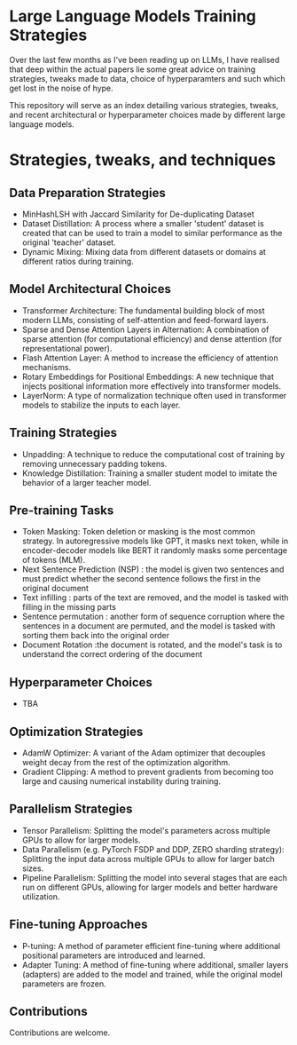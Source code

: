 # Large Language Models Training Strategies

Over the last few months as I've been reading up on LLMs, I have realised that deep within the actual papers lie some great advice on training strategies, tweaks made to data, choice of hyperparamters and such which get lost in the noise of hype. 

This repository will serve as an index detailing various strategies, tweaks, and recent architectural or hyperparameter choices made by different large language models. 

# Strategies, tweaks, and techniques

## Data Preparation Strategies

- MinHashLSH with Jaccard Similarity for De-duplicating Dataset
- Dataset Distillation: A process where a smaller 'student' dataset is created that can be used to train a model to similar performance as the original 'teacher' dataset.
- Dynamic Mixing: Mixing data from different datasets or domains at different ratios during training.

## Model Architectural Choices

- Transformer Architecture: The fundamental building block of most modern LLMs, consisting of self-attention and feed-forward layers.
- Sparse and Dense Attention Layers in Alternation: A combination of sparse attention (for computational efficiency) and dense attention (for representational power).
- Flash Attention Layer: A method to increase the efficiency of attention mechanisms.
- Rotary Embeddings for Positional Embeddings: A new technique that injects positional information more effectively into transformer models.
- LayerNorm: A type of normalization technique often used in transformer models to stabilize the inputs to each layer.

## Training Strategies

- Unpadding: A technique to reduce the computational cost of training by removing unnecessary padding tokens.
- Knowledge Distillation: Training a smaller student model to imitate the behavior of a larger teacher model.

## Pre-training Tasks

- Token Masking: Token deletion or masking is the most common strategy. In autoregressive models like GPT, it masks next token, while in encoder-decoder models like BERT it randomly masks some percentage of tokens (MLM).
- Next Sentence Prediction (NSP) : the model is given two sentences and must predict whether the second sentence follows the first in the original document
- Text infilling : parts of the text are removed, and the model is tasked with filling in the missing parts
- Sentence permutation : another form of sequence corruption where the sentences in a document are permuted, and the model is tasked with sorting them back into the original order
- Document Rotation :the document is rotated, and the model's task is to understand the correct ordering of the document

## Hyperparameter Choices

- TBA

## Optimization Strategies

- AdamW Optimizer: A variant of the Adam optimizer that decouples weight decay from the rest of the optimization algorithm.
- Gradient Clipping: A method to prevent gradients from becoming too large and causing numerical instability during training.

## Parallelism Strategies 

- Tensor Parallelism: Splitting the model's parameters across multiple GPUs to allow for larger models.
- Data Parallelism (e.g. PyTorch FSDP and DDP, ZERO sharding strategy): Splitting the input data across multiple GPUs to allow for larger batch sizes.
- Pipeline Parallelism: Splitting the model into several stages that are each run on different GPUs, allowing for larger models and better hardware utilization.

## Fine-tuning Approaches

- P-tuning: A method of parameter efficient fine-tuning where additional positional parameters are introduced and learned.
- Adapter Tuning: A method of fine-tuning where additional, smaller layers (adapters) are added to the model and trained, while the original model parameters are frozen.


## Contributions

Contributions are welcome. 
